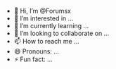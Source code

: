 - 👋 Hi, I’m @Forumsx
- 👀 I’m interested in ...
- 🌱 I’m currently learning ...
- 💞️ I’m looking to collaborate on ...
- 📫 How to reach me ...
- 😄 Pronouns: ...
- ⚡ Fun fact: ...

<!---
Forumsx/Forumsx is a ✨ special ✨ repository because its `README.md` (this file) appears on your GitHub profile.
You can click the Preview link to take a look at your changes.
--->
